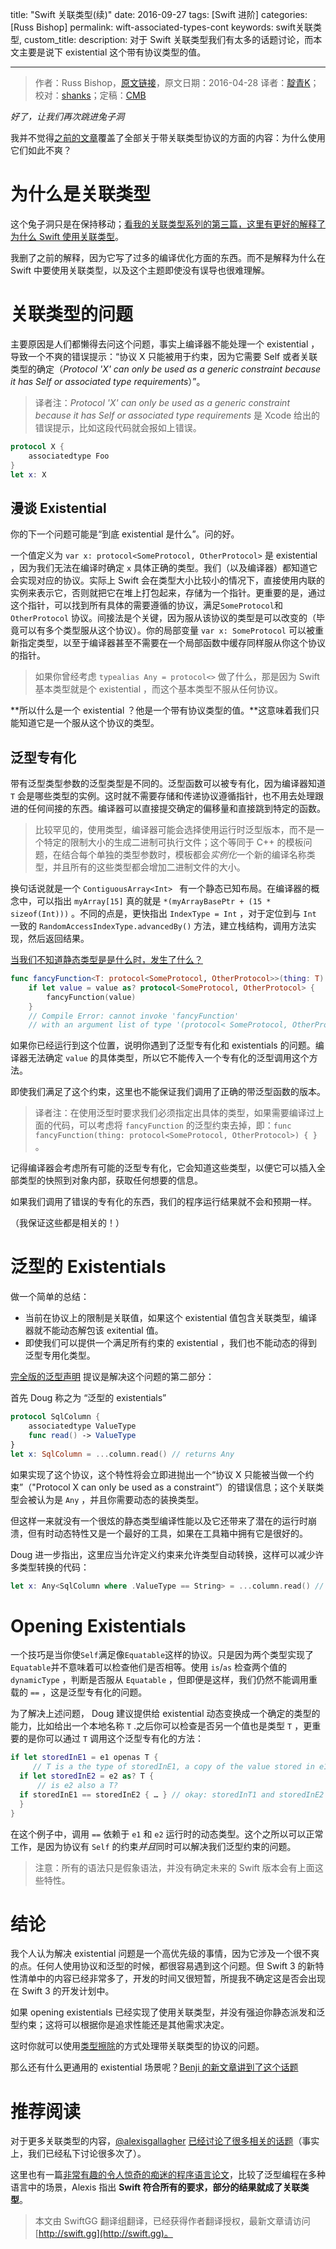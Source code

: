 title: "Swift 关联类型(续)"
date: 2016-09-27
tags: [Swift 进阶]
categories: [Russ Bishop]
permalink: wift-associated-types-cont
keywords: swift关联类型,
custom_title: 
description: 对于 Swift 关联类型我们有太多的话题讨论，而本文主要是说下 existential 这个带有协议类型的值。

---
> 作者：Russ Bishop，[原文链接](http://www.russbishop.net/swift-associated-types-cont)，原文日期：2016-04-28
> 译者：[靛青K](http://blog.dianqk.org/)；校对：[shanks](http://codebuild.me/)；定稿：[CMB](https://github.com/chenmingbiao)
  







<!--此处开始正文-->

*好了，让我们再次跳进兔子洞*

我并不觉得[之前的文章](http://swift.gg/2016/08/01/swift-associated-types/)覆盖了全部关于带关联类型协议的方面的内容：为什么使用它们如此不爽？

<!--more-->

# 为什么是关联类型

这个兔子洞只是在保持移动；[看我的关联类型系列的第三篇，这里有更好的解释了为什么 Swift 使用关联类型](http://www.russbishop.net/swift-why-associated-types)。

我删了之前的解释，因为它写了过多的编译优化方面的东西。而不是解释为什么在 Swift 中要使用关联类型，以及这个主题即使没有误导也很难理解。

# 关联类型的问题

主要原因是人们都懒得去问这个问题，事实上编译器不能处理一个 existential ，导致一个不爽的错误提示：“协议 X 只能被用于约束，因为它需要 Self 或者关联类型的确定（*Protocol 'X' can only be used as a generic constraint because it has Self or associated type requirements*）”。

> 译者注：*Protocol 'X' can only be used as a generic constraint because it has Self or associated type requirements* 是 Xcode 给出的错误提示，比如这段代码就会报如上错误。

```swift
protocol X {
    associatedtype Foo
}
let x: X
```

## 漫谈 Existential

你的下一个问题可能是“到底 existential 是什么”。问的好。

一个值定义为 `var x: protocol<SomeProtocol, OtherProtocol>` 是 existential ，因为我们无法在编译时确定 `x` 具体正确的类型。我们（以及编译器）都知道它会实现对应的协议。实际上 Swift 会在类型大小比较小的情况下，直接使用内联的实例来表示它，否则就把它在堆上打包起来，存储为一个指针。更重要的是，通过这个指针，可以找到所有具体的需要遵循的协议，满足`SomeProtocol`和 `OtherProtocol` 协议。间接法是个关键，因为服从该协议的类型是可以改变的（毕竟可以有多个类型服从这个协议）。你的局部变量 `var x: SomeProtocol` 可以被重新指定类型，以至于编译器甚至不需要在一个局部函数中缓存同样服从你这个协议的指针。

> 如果你曾经考虑 `typealias Any = protocol<>` 做了什么，那是因为 Swift 基本类型就是个 existential ，而这个基本类型不服从任何协议。

**所以什么是一个 existential ？他是一个带有协议类型的值。**这意味着我们只能知道它是一个服从这个协议的类型。

## 泛型专有化

带有泛型类型参数的泛型类型是不同的。泛型函数可以被专有化，因为编译器知道 `T` 会是哪些类型的实例。这时就不需要存储和传递协议遵循指针，也不用去处理跟进的任何间接的东西。编译器可以直接提交确定的偏移量和直接跳到特定的函数。

> 比较罕见的，使用类型，编译器可能会选择使用运行时泛型版本，而不是一个特定的限制大小的生成二进制可执行文件；这个等同于 C++ 的模板问题，在结合每个单独的类型参数时，模板都会*实例化*一个新的编译名称类型，并且所有的这些类型都会增加二进制文件的大小。

换句话说就是一个 `ContiguousArray<Int> ` 有一个静态已知布局。在编译器的概念中，可以指出 `myArray[15]` 真的就是 `*(myArrayBasePtr + (15 * sizeof(Int)))` 。不同的点是，更快指出 `IndexType = Int` ，对于定位到与 `Int` 一致的 `RandomAccessIndexType.advancedBy()` 方法，建立栈结构，调用方法实现，然后返回结果。

[当我们不知道静态类型是是什么时，发生了什么？](http://blog.benjamin-encz.de/post/compile-time-vs-runtime-type-checking-swift/)

```swift
func fancyFunction<T: protocol<SomeProtocol, OtherProtocol>>(thing: T) { }
	if let value = value as? protocol<SomeProtocol, OtherProtocol> {
	    fancyFunction(value)
	}
	// Compile Error: cannot invoke 'fancyFunction'
	// with an argument list of type '(protocol< SomeProtocol, OtherProtocol >)
```

如果你已经运行到这个位置，说明你遇到了泛型专有化和 existentials 的问题。编译器无法确定 `value` 的具体类型，所以它不能传入一个专有化的泛型调用这个方法。

即使我们满足了这个约束，这里也不能保证我们调用了正确的带泛型函数的版本。

> 译者注：在使用泛型时要求我们必须指定出具体的类型，如果需要编译过上面的代码，可以考虑将 `fancyFunction` 的泛型约束去掉，即：`func fancyFunction(thing: protocol<SomeProtocol, OtherProtocol>) { }` 。

记得编译器会考虑所有可能的泛型专有化，它会知道这些类型，以便它可以插入全部类型的快照到对象内部，获取任何想要的信息。

如果我们调用了错误的专有化的东西，我们的程序运行结果就不会和预期一样。

（我保证这些都是相关的！）

# 泛型的 Existentials

做一个简单的总结：

- 当前在协议上的限制是关联值，如果这个 existential 值包含关联类型，编译器就不能动态解包该 exitential 值。
- 即使我们可以提供一个满足所有约束的 existential ，我们也不能动态的得到泛型专用化类型。

[完全版的泛型声明](https://lists.swift.org/pipermail/swift-evolution/Week-of-Mon-20160229/011666.html) 提议是解决这个问题的第二部分：

首先 Doug 称之为 “泛型的 existentials”

```swift
protocol SqlColumn {
	associatedtype ValueType
	func read() -> ValueType
}
let x: SqlColumn = ...column.read() // returns Any
```

如果实现了这个协议，这个特性将会立即进抛出一个“协议 X 只能被当做一个约束”（"Protocol X can only be used as a constraint”）的错误信息；这个关联类型会被认为是 `Any` ，并且你需要动态的装换类型。

但这样一来就没有一个很炫的静态类型编译性能以及它还带来了潜在的运行时崩溃，但有时动态特性又是一个最好的工具，如果在工具箱中拥有它是很好的。

Doug 进一步指出，这里应当允许定义约束来允许类型自动转换，这样可以减少许多类型转换的代码：

```swift
let x: Any<SqlColumn where .ValueType == String> = ...column.read() // returns String
```

# Opening Existentials

一个技巧是当你使`Self`满足像`Equatable`这样的协议。只是因为两个类型实现了`Equatable`并不意味着可以检查他们是否相等。使用 `is`/`as` 检查两个值的 `dynamicType` ，判断是否服从 `Equatable` ，但即便是这样，我们仍然不能调用重载的 `==` ，这是泛型专有化的问题。

为了解决上述问题， Doug 建议提供给 existential 动态变换成一个确定的类型的能力，比如给出一个本地名称 `T` .之后你可以检查是否另一个值也是类型 `T` ，更重要的是你可以通过 `T` 调用这个泛型专有化的方法：

```swift
if let storedInE1 = e1 openas T {
	 // T is a the type of storedInE1, a copy of the value stored in e1
  if let storedInE2 = e2 as? T {
	  // is e2 also a T?
  if storedInE1 == storedInE2 { … } // okay: storedInT1 and storedInE2 are both of type T, which we know is Equatable
  }
}
```

在这个例子中，调用 `==` 依赖于 `e1` 和 `e2` 运行时的动态类型。这个之所以可以正常工作，是因为协议有 `Self` 的约束*并且*同时可以解决我们泛型约束的问题。

> 注意：所有的语法只是假象语法，并没有确定未来的 Swift 版本会有上面这些特性。

# 结论

我个人认为解决 existential 问题是一个高优先级的事情，因为它涉及一个很不爽的点。任何人使用协议和泛型的时候，都很容易遇到这个问题。但 Swift 3 的新特性清单中的内容已经非常多了，开发的时间又很短暂，所提我不确定这是否会出现在 Swift 3 的开发计划中。

如果 opening existentials 已经实现了使用关联类型，并没有强迫你静态派发和泛型约束；这将可以根据你是追求性能还是其他需求决定。

这时你就可以使用[类型擦除](http://www.russbishop.net/type-erasure)的方式处理带关联类型的协议的问题。

那么还有什么更通用的 existential 场景呢？[Benji 的新文章讲到了这个话题](http://blog.benjamin-encz.de/post/bridging-existentials-generics-swift-2/)

# 推荐阅读

对于更多关联类型的内容，[@alexisgallagher](https://www.twitter.com/alexisgallagher) [已经讨论了很多相关的话题](https://www.youtube.com/watch?v=XWoNjiSPqI8)（事实上，我们已经私下讨论很多次了）。

这里也有一篇[非常有趣的令人惊奇的痴迷的程序语言论文](http://www.osl.iu.edu/publications/prints/2005/garcia05:_extended_comparing05.pdf)，比较了泛型编程在多种语言中的场景，Alexis 指出 **Swift 符合所有的要求，部分的结果就成了关联类型**。
> 本文由 SwiftGG 翻译组翻译，已经获得作者翻译授权，最新文章请访问 [http://swift.gg](http://swift.gg)。